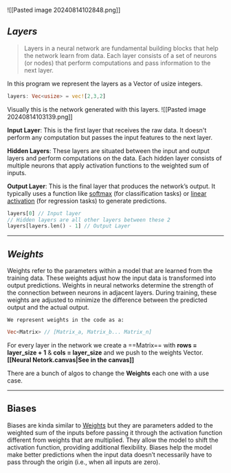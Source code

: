 ![[Pasted image 20240814102848.png]]

_**Layers**_
---
> Layers in a neural network are fundamental building blocks that help the network learn from data. Each layer consists of a set of neurons (or nodes) that perform computations and pass information to the next layer.

In this program we represent the layers as a Vector of usize integers.

```rust
layers: Vec<usize> = vec![2,3,2]
```
Visually this is the network generated with this layers.
![[Pasted image 20240814103139.png]]

**Input Layer**: 
	This is the first layer that receives the raw data. It doesn't perform any computation but passes the input features to the next layer.
	
**Hidden Layers**: 
	These layers are situated between the input and output layers and perform computations on the data. Each hidden layer consists of multiple neurons that apply activation functions to the weighted sum of inputs.
	 
**Output Layer**:
	This is the final layer that produces the network’s output. It typically uses a function like [softmax](https://www.google.com/search?client=firefox-b-d&q=fun%C3%A7%C3%A3o+softmax) (for classification tasks) or [linear activation](https://www.google.com/search?q=fun%C3%A7%C3%B5es+de+ativa%C3%A7%C3%A3o+lineares&client=firefox-b-d&sca_esv=ca10b7ff663b7daf&sca_upv=1&sxsrf=ADLYWILYm8UBzGoL2IiElYHKGuNBWKgRyQ%3A1723643681539&ei=Ibe8Zu_MIMPI1sQP7v-Q2Ac&ved=0ahUKEwiv4e2K0fSHAxVDpJUCHe4_BHsQ4dUDCA8&uact=5&oq=fun%C3%A7%C3%B5es+de+ativa%C3%A7%C3%A3o+lineares&gs_lp=Egxnd3Mtd2l6LXNlcnAiIGZ1bsOnw7VlcyBkZSBhdGl2YcOnw6NvIGxpbmVhcmVzMgUQIRigAUiCSlCpEFivSXAFeAGQAQCYAZQCoAH8IqoBBjAuMjYuM7gBA8gBAPgBAZgCIaACtCLCAgoQABiwAxjWBBhHwgINEAAYgAQYsAMYQxiKBcICChAjGIAEGCcYigXCAgQQIxgnwgIREC4YgAQYsQMY0QMYgwEYxwHCAgsQLhiABBixAxiDAcICCxAAGIAEGLEDGIMBwgIOEAAYgAQYsQMYgwEYigXCAgUQLhiABMICChAAGIAEGEMYigXCAgwQABiABBhDGIoFGArCAhQQLhiABBixAxiDARjHARiOBRivAcICEBAAGIAEGLEDGEMYgwEYigXCAggQABiABBixA8ICBRAAGIAEwgINEAAYgAQYsQMYQxiKBcICCBAAGIAEGMsBwgIIEAAYFhgeGA_CAgYQABgWGB7CAggQABiABBiiBMICBRAhGJ8FmAMAiAYBkAYJkgcGNS4yNS4zoAe8qAE&sclient=gws-wiz-serp) (for regression tasks) to generate predictions.
```rust
layers[0] // Input layer
// Hidden layers are all other layers between these 2
layers[layers.len() - 1] // Output Layer
```
---
***Weights***
---
Weights refer to the parameters within a model that are learned from the training data. These weights adjust how the input data is transformed into output predictions.
Weights in neural networks determine the strength of the connection between neurons in adjacent layers. During training, these weights are adjusted to minimize the difference between the predicted output and the actual output.

	We represent weights in the code as a:
```rust 
Vec<Matrix> // [Matrix_a, Matrix_b... Matrix_n]
```
For every layer in the network we create a ==Matrix== with **rows = layer_size + 1** & **cols = layer_size** and we push to the weights Vector.
	**[[Neural Netork.canvas|See in the canvas]]**

There are a bunch of algos to change the **Weights** each one with a use case. 

---
Biases
---

Biases are kinda similar to [Weights](#Weights) but they are parameters added to the weighted sum of the inputs before passing it through the activation function different from weights that are multiplied. They allow the model to shift the activation function, providing additional flexibility. Biases help the model make better predictions when the input data doesn’t necessarily have to pass through the origin (i.e., when all inputs are zero).